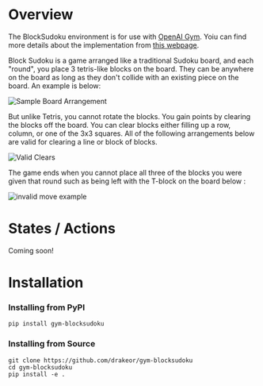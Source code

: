 
# Overview

The BlockSudoku environment is for use with [OpenAI Gym](https://github.com/openai/gym). Yoiu can find more details about the implementation from [this webpage](https://drakeor.com/2020/11/01/block-sudoku/).

Block Sudoku is a game arranged like a traditional Sudoku board, and each "round", you place 3 tetris-like blocks on the board. They can be anywhere on the board as long as they don't collide with an existing piece on the board. An example is below:

![Sample Board Arrangement](https://drakeor.com/content/images/2020/10/BlockSudokuBoard.PNG)


But unlike Tetris, you cannot rotate the blocks. You gain points by clearing the blocks off the board. You can clear blocks either filling up a row, column, or one of the 3x3 squares. All of the following arrangements below are valid for clearing a line or block of blocks.

![Valid Clears](https://drakeor.com/content/images/2020/10/validclears.PNG)


The game ends when you cannot place all three of the blocks you were given that round such as being left with the T-block on the board below :

![invalid move example](https://drakeor.com/content/images/2020/11/invalidmove_fixed.png)


# States / Actions
Coming soon!

# Installation
### Installing from PyPI
	pip install gym-blocksudoku
	
### Installing from Source

	git clone https://github.com/drakeor/gym-blocksudoku
	cd gym-blocksudoku
	pip install -e .

